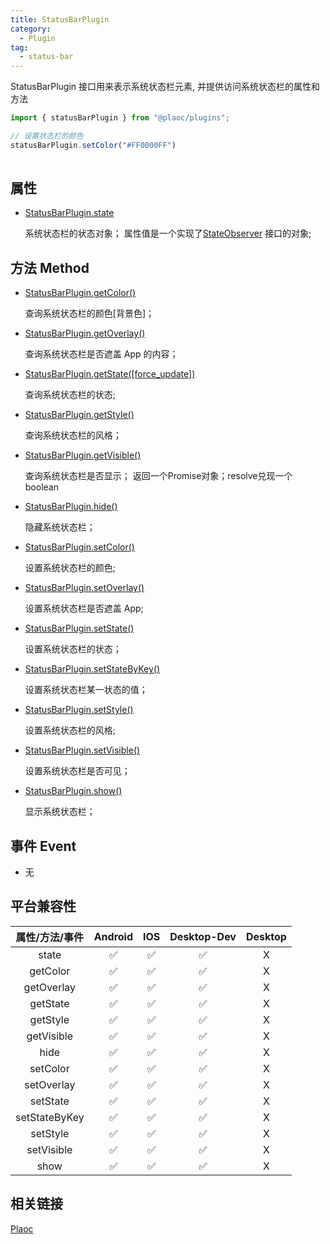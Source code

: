 ```yaml
---
title: StatusBarPlugin
category:
  - Plugin
tag:
  - status-bar
---
```


StatusBarPlugin 接口用来表示系统状态栏元素, 并提供访问系统状态栏的属性和方法

```javascript
import { statusBarPlugin } from "@plaoc/plugins";

// 设置状态栏的颜色
statusBarPlugin.setColor("#FF0000FF")
 
```

## 属性

- [StatusBarPlugin.state](./state.md)

  系统状态栏的状态对象；
  属性值是一个实现了[StateObserver](../../interface/state-observer/index.md) 接口的对象;
## 方法 Method

- [StatusBarPlugin.getColor()](./get-color.md)

  查询系统状态栏的颜色\[背景色\]；

- [StatusBarPlugin.getOverlay()](./get-overlay.md)

  查询系统状态栏是否遮盖 App 的内容；

- [StatusBarPlugin.getState([force_update])](./get-state.md)

  查询系统状态栏的状态;

- [StatusBarPlugin.getStyle()](./get-style.md)

  查询系统状态栏的风格；

- [StatusBarPlugin.getVisible()](./get-visible.md)

  查询系统状态栏是否显示；
  返回一个Promise对象；resolve兑现一个boolean

- [StatusBarPlugin.hide()](./hide.md)

  隐藏系统状态栏；

- [StatusBarPlugin.setColor()](./set-color.md)

  设置系统状态栏的颜色;

- [StatusBarPlugin.setOverlay()](./set-overlay.md)

  设置系统状态栏是否遮盖 App;

- [StatusBarPlugin.setState()](./set-state.md)

  设置系统状态栏的状态；

- [StatusBarPlugin.setStateByKey()](./set-state-by-key.md)

  设置系统状态栏某一状态的值；

- [StatusBarPlugin.setStyle()](./set-style.md)

  设置系统状态栏的风格;

- [StatusBarPlugin.setVisible()](./set-visible.md)
  
  设置系统状态栏是否可见；

- [StatusBarPlugin.show()](./show.md)

  显示系统状态栏；




## 事件 Event
- 无


## 平台兼容性


| 属性/方法/事件 | Android | IOS | Desktop-Dev | Desktop |
|:------------:|:-------:|:---:|:-----------:|:-------:|
| state        | ✅      | ✅  | ✅          | X       |
| getColor     | ✅      | ✅  | ✅          | X       |
| getOverlay   | ✅      | ✅  | ✅          | X       |
| getState     | ✅      | ✅  | ✅          | X       |
| getStyle     | ✅      | ✅  | ✅          | X       |
| getVisible   | ✅      | ✅  | ✅          | X       |
| hide         | ✅      | ✅  | ✅          | X       |
| setColor     | ✅      | ✅  | ✅          | X       |
| setOverlay   | ✅      | ✅  | ✅          | X       |
| setState     | ✅      | ✅  | ✅          | X       |
| setStateByKey| ✅      | ✅  | ✅          | X       |
| setStyle     | ✅      | ✅  | ✅          | X       |
| setVisible   | ✅      | ✅  | ✅          | X       |
| show         | ✅      | ✅  | ✅          | X       |


## 相关链接

[Plaoc](../)


